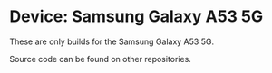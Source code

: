 # Device: Samsung Galaxy A53 5G
These are only builds for the Samsung Galaxy A53 5G.

Source code can be found on other repositories.
